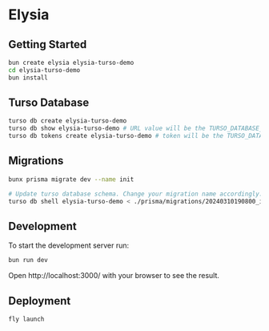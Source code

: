 # Elysia 

## Getting Started

```bash
bun create elysia elysia-turso-demo
cd elysia-turso-demo
bun install
```

## Turso Database

```bash
turso db create elysia-turso-demo
turso db show elysia-turso-demo # URL value will be the TURSO_DATABASE_URL variable
turso db tokens create elysia-turso-demo # token will be the TURSO_DATABASE_AUTH_TOKEN variable
```

## Migrations

```bash
bunx prisma migrate dev --name init

# Update turso database schema. Change your migration name accordingly.
turso db shell elysia-turso-demo < ./prisma/migrations/20240310190800_init/migration.sql 
```

## Development
To start the development server run:
```bash
bun run dev
```
Open http://localhost:3000/ with your browser to see the result.


## Deployment


```bash
fly launch
```


